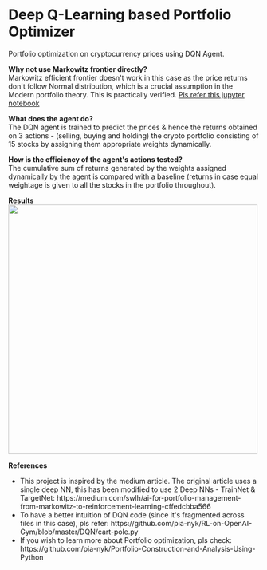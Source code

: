 # Deep Q-Learning based Portfolio Optimizer

Portfolio optimization on cryptocurrency prices using DQN Agent. 

<b> Why not use Markowitz frontier directly? </b> <br/>
Markowitz efficient frontier doesn't work in this case as the price returns don't follow Normal distribution, which is a crucial assumption in the Modern portfolio theory. This is practically verified. [Pls refer this jupyter notebook](Portfolio_optimization_efficient_frontier.ipynb)

<b> What does the agent do? </b> <br/>
The DQN agent is trained to predict the prices & hence the returns obtained on 3 actions - (selling, buying and holding) the crypto portfolio consisting of 15 stocks by assigning them appropriate weights dynamically.

<b> How is the efficiency of the agent's actions tested? </b> <br/>
The cumulative sum of returns generated by the weights assigned dynamically by the agent is compared with a baseline (returns in case equal weightage is given to all the stocks in the portfolio throughout). 

<b> Results </b> <br/>
<img src="https://github.com/pia-nyk/Deep-Q-Learning-based-portfolio-optimizer/blob/master/reinforcement_learning/results.png" width="500" height="500">

<b> References </b> <br/>
<ul>
<li>This project is inspired by the medium article. The original article uses a single deep NN, this has been modified to use 2 Deep NNs - TrainNet & TargetNet: https://medium.com/swlh/ai-for-portfolio-management-from-markowitz-to-reinforcement-learning-cffedcbba566</li>
<li> To have a better intuition of DQN code (since it's fragmented across files in this case), pls refer: https://github.com/pia-nyk/RL-on-OpenAI-Gym/blob/master/DQN/cart-pole.py
<li>If you wish to learn more about Portfolio optimization, pls check: https://github.com/pia-nyk/Portfolio-Construction-and-Analysis-Using-Python </li>
</ul>
